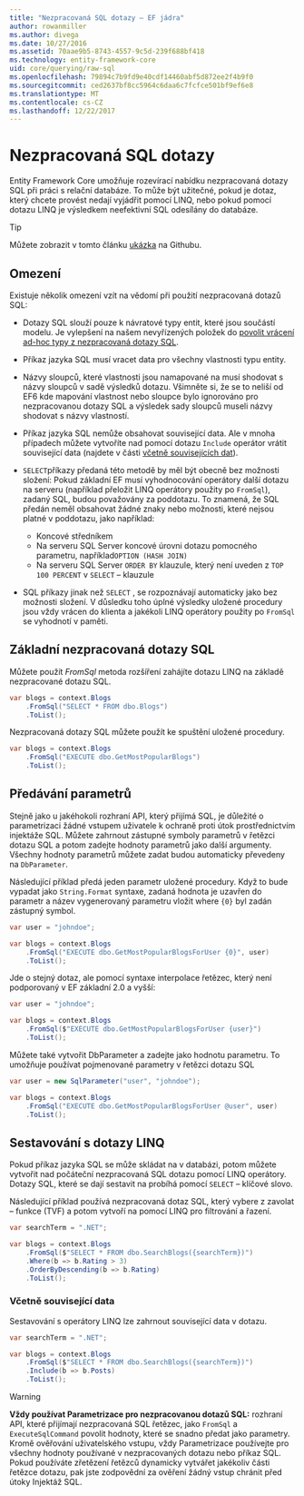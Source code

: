 ```yaml
---
title: "Nezpracovaná SQL dotazy – EF jádra"
author: rowanmiller
ms.author: divega
ms.date: 10/27/2016
ms.assetid: 70aae9b5-8743-4557-9c5d-239f688bf418
ms.technology: entity-framework-core
uid: core/querying/raw-sql
ms.openlocfilehash: 79894c7b9fd9e40cdf14460abf5d872ee2f4b9f0
ms.sourcegitcommit: ced2637bf8cc5964c6daa6c7fcfce501bf9ef6e8
ms.translationtype: MT
ms.contentlocale: cs-CZ
ms.lasthandoff: 12/22/2017
---
```

# <a name="raw-sql-queries"></a>Nezpracovaná SQL dotazy

Entity Framework Core umožňuje rozevírací nabídku nezpracovaná dotazy SQL při práci s relační databáze. To může být užitečné, pokud je dotaz, který chcete provést nedají vyjádřit pomocí LINQ, nebo pokud pomocí dotazu LINQ je výsledkem neefektivní SQL odesílány do databáze.

> [!TIP]  
> Můžete zobrazit v tomto článku [ukázka](https://github.com/aspnet/EntityFramework.Docs/tree/master/samples/core/Querying) na Githubu.

## <a name="limitations"></a>Omezení

Existuje několik omezení vzít na vědomí při použití nezpracovaná dotazů SQL:
* Dotazy SQL slouží pouze k návratové typy entit, které jsou součástí modelu. Je vylepšení na našem nevyřízených položek do [povolit vrácení ad-hoc typy z nezpracovaná dotazy SQL](https://github.com/aspnet/EntityFramework/issues/1862).

* Příkaz jazyka SQL musí vracet data pro všechny vlastnosti typu entity.

* Názvy sloupců, které vlastnosti jsou namapované na musí shodovat s názvy sloupců v sadě výsledků dotazu. Všimněte si, že se to neliší od EF6 kde mapování vlastnost nebo sloupce bylo ignorováno pro nezpracovanou dotazy SQL a výsledek sady sloupců museli názvy shodovat s názvy vlastností.

* Příkaz jazyka SQL nemůže obsahovat související data. Ale v mnoha případech můžete vytvoříte nad pomocí dotazu `Include` operátor vrátit související data (najdete v části [včetně souvisejících dat](#including-related-data)).

* `SELECT`příkazy předaná této metodě by měl být obecně bez možnosti složení: Pokud základní EF musí vyhodnocování operátory další dotazu na serveru (například přeložit LINQ operátory použity po `FromSql`), zadaný SQL, budou považovány za poddotazu. To znamená, že SQL předán neměl obsahovat žádné znaky nebo možnosti, které nejsou platné v poddotazu, jako například:
  * Koncové středníkem
  * Na serveru SQL Server koncové úrovni dotazu pomocného parametru, například`OPTION (HASH JOIN)`
  * Na serveru SQL Server `ORDER BY` klauzule, který není uveden z `TOP 100 PERCENT` v `SELECT` – klauzule

* SQL příkazy jinak než `SELECT` , se rozpoznávají automaticky jako bez možnosti složení. V důsledku toho úplné výsledky uložené procedury jsou vždy vrácen do klienta a jakékoli LINQ operátory použity po `FromSql` se vyhodnotí v paměti. 

## <a name="basic-raw-sql-queries"></a>Základní nezpracovaná dotazy SQL

Můžete použít *FromSql* metoda rozšíření zahájíte dotazu LINQ na základě nezpracované dotazu SQL.

<!-- [!code-csharp[Main](samples/core/Querying/Querying/RawSQL/Sample.cs)] -->
``` csharp
var blogs = context.Blogs
    .FromSql("SELECT * FROM dbo.Blogs")
    .ToList();
```

Nezpracovaná dotazy SQL můžete použít ke spuštění uložené procedury.

<!-- [!code-csharp[Main](samples/core/Querying/Querying/RawSQL/Sample.cs)] -->
``` csharp
var blogs = context.Blogs
    .FromSql("EXECUTE dbo.GetMostPopularBlogs")
    .ToList();
```

## <a name="passing-parameters"></a>Předávání parametrů

Stejně jako u jakéhokoli rozhraní API, který přijímá SQL, je důležité o parametrizaci žádné vstupem uživatele k ochraně proti útok prostřednictvím injektáže SQL. Můžete zahrnout zástupné symboly parametrů v řetězci dotazu SQL a potom zadejte hodnoty parametrů jako další argumenty. Všechny hodnoty parametrů můžete zadat budou automaticky převedeny na `DbParameter`.

Následující příklad předá jeden parametr uložené procedury. Když to bude vypadat jako `String.Format` syntaxe, zadaná hodnota je uzavřen do parametr a název vygenerovaný parametru vložit where `{0}` byl zadán zástupný symbol.

<!-- [!code-csharp[Main](samples/core/Querying/Querying/RawSQL/Sample.cs)] -->
``` csharp
var user = "johndoe";

var blogs = context.Blogs
    .FromSql("EXECUTE dbo.GetMostPopularBlogsForUser {0}", user)
    .ToList();
```

Jde o stejný dotaz, ale pomocí syntaxe interpolace řetězec, který není podporovaný v EF základní 2.0 a vyšší:

<!-- [!code-csharp[Main](samples/core/Querying/Querying/RawSQL/Sample.cs)] -->
``` csharp
var user = "johndoe";

var blogs = context.Blogs
    .FromSql($"EXECUTE dbo.GetMostPopularBlogsForUser {user}")
    .ToList();
```

Můžete také vytvořit DbParameter a zadejte jako hodnotu parametru. To umožňuje používat pojmenované parametry v řetězci dotazu SQL

<!-- [!code-csharp[Main](samples/core/Querying/Querying/RawSQL/Sample.cs)] -->
``` csharp
var user = new SqlParameter("user", "johndoe");

var blogs = context.Blogs
    .FromSql("EXECUTE dbo.GetMostPopularBlogsForUser @user", user)
    .ToList();
```

## <a name="composing-with-linq"></a>Sestavování s dotazy LINQ

Pokud příkaz jazyka SQL se může skládat na v databázi, potom můžete vytvořit nad počáteční nezpracovaná SQL dotazu pomocí LINQ operátory. Dotazy SQL, které se dají sestavit na probíhá pomocí `SELECT` – klíčové slovo.

Následující příklad používá nezpracovaná dotaz SQL, který vybere z zavolat – funkce (TVF) a potom vytvoří na pomocí LINQ pro filtrování a řazení.

<!-- [!code-csharp[Main](samples/core/Querying/Querying/RawSQL/Sample.cs)] -->
``` csharp
var searchTerm = ".NET";

var blogs = context.Blogs
    .FromSql($"SELECT * FROM dbo.SearchBlogs({searchTerm})")
    .Where(b => b.Rating > 3)
    .OrderByDescending(b => b.Rating)
    .ToList();
```

### <a name="including-related-data"></a>Včetně související data

Sestavování s operátory LINQ lze zahrnout související data v dotazu.

<!-- [!code-csharp[Main](samples/core/Querying/Querying/RawSQL/Sample.cs)] -->
``` csharp
var searchTerm = ".NET";

var blogs = context.Blogs
    .FromSql($"SELECT * FROM dbo.SearchBlogs({searchTerm})")
    .Include(b => b.Posts)
    .ToList();
```

> [!WARNING]  
> **Vždy používat Parametrizace pro nezpracovanou dotazů SQL:** rozhraní API, které přijímají nezpracovaná SQL řetězec, jako `FromSql` a `ExecuteSqlCommand` povolit hodnoty, které se snadno předat jako parametry. Kromě ověřování uživatelského vstupu, vždy Parametrizace používejte pro všechny hodnoty používané v nezpracovaných dotazu nebo příkaz SQL. Pokud používáte zřetězení řetězců dynamicky vytvářet jakékoliv části řetězce dotazu, pak jste zodpovědní za ověření žádný vstup chránit před útoky Injektáž SQL.

